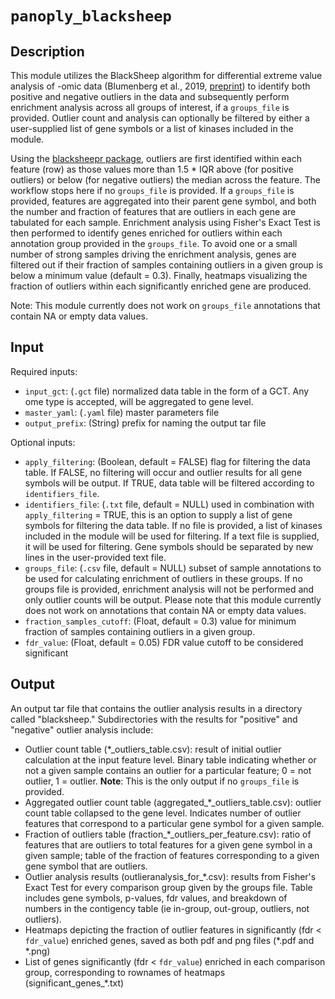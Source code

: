 # ```panoply_blacksheep```

## Description

This module utilizes the BlackSheep algorithm for differential extreme value analysis of -omic data (Blumenberg et al., 2019, [preprint](https://www.biorxiv.org/content/10.1101/825067v2.full.pdf)) to identify both positive and negative outliers in the data and subsequently perform enrichment analysis across all groups of interest, if a ```groups_file``` is provided. Outlier count and analysis can optionally be filtered by either a user-supplied list of gene symbols or a list of kinases included in the module. 

Using the [blacksheepr package](https://www.bioconductor.org/packages/release/bioc/html/blacksheepr.html), outliers are first identified within each feature (row) as those values more than 1.5 * IQR above (for positive outliers) or below (for negative outliers) the median across the feature. The workflow stops here if no ```groups_file``` is provided. If a ```groups_file``` is provided, features are aggregated into their parent gene symbol, and both the number and fraction of features that are outliers in each gene are tabulated for each sample. Enrichment analysis using Fisher's Exact Test is then performed to identify genes enriched for outliers within each annotation group provided in the ```groups_file```. To avoid one or a small number of strong samples driving the enrichment analysis, genes are filtered out if their fraction of samples containing outliers in a given group is below a minimum value (default = 0.3). Finally, heatmaps visualizing the fraction of outliers within each significantly enriched gene are produced. 

Note: This module currently does not work on ```groups_file``` annotations that contain NA or empty data values.

## Input

Required inputs:

* ```input_gct```: (`.gct` file) normalized data table in the form of a GCT. Any ome type is accepted, will be aggregated to gene level.
* ```master_yaml```: (`.yaml` file) master parameters file
* ```output_prefix```: (String) prefix for naming the output tar file

Optional inputs:

* ```apply_filtering```: (Boolean, default = FALSE) flag for filtering the data table. If FALSE, no filtering will occur and outlier results for all gene symbols will be output. If TRUE, data table will be filtered according to ```identifiers_file```.
* ```identifiers_file```: (`.txt` file, default = NULL) used in combination with ```apply_filtering``` = TRUE, this is an option to supply a list of gene symbols for filtering the data table. If no file is provided, a list of kinases included in the module will be used for filtering. If a text file is supplied, it will be used for filtering. Gene symbols should be separated by new lines in the user-provided text file.
* ```groups_file```: (`.csv` file, default = NULL) subset of sample annotations to be used for calculating enrichment of outliers in these groups. If no groups file is provided, enrichment analysis will not be performed and only outlier counts will be output. Please note that this module currently does not work on annotations that contain NA or empty data values.
* ```fraction_samples_cutoff```: (Float, default = 0.3) value for minimum fraction of samples containing outliers in a given group.
* ```fdr_value```: (Float, default = 0.05) FDR value cutoff to be considered significant

## Output

An output tar file that contains the outlier analysis results in a directory called "blacksheep." Subdirectories with the results for "positive" and "negative" outlier analysis include:

* Outlier count table (*_outliers_table.csv): result of initial outlier calculation at the input feature level. Binary table indicating whether or not a given sample contains an outlier for a particular feature; 0 = not outlier, 1 = outlier. **Note**: This is the only output if no `groups_file` is provided.
* Aggregated outlier count table (aggregated_*_outliers_table.csv): outlier count table collapsed to the gene level. Indicates number of outlier features that correspond to a particular gene symbol for a given sample.
* Fraction of outliers table (fraction_*_outliers_per_feature.csv): ratio of features that are outliers to total features for a given gene symbol in a given sample; table of the fraction of features corresponding to a given gene symbol that are outliers.
* Outlier analysis results (outlieranalysis_for_*.csv): results from Fisher's Exact Test for every comparison group given by the groups file. Table includes gene symbols, p-values, fdr values, and breakdown of numbers in the contigency table (ie in-group, out-group, outliers, not outliers).
* Heatmaps depicting the fraction of outlier features in significantly (fdr < ```fdr_value```) enriched genes, saved as both pdf and png files (*.pdf and *.png)
* List of genes significantly (fdr < ```fdr_value```) enriched in each comparison group, corresponding to rownames of heatmaps (significant_genes_*.txt)
